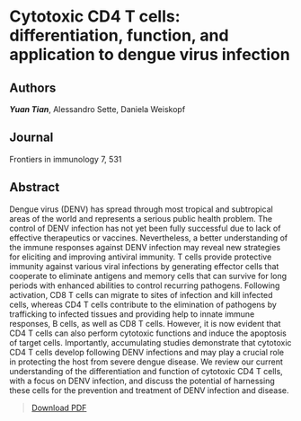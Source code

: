# Cytotoxic CD4 T cells: differentiation, function, and application to dengue virus infection


<!--more-->

## Authors
***Yuan Tian***, Alessandro Sette, Daniela Weiskopf

## Journal
Frontiers in immunology 7, 531

## Abstract
Dengue virus (DENV) has spread through most tropical and subtropical areas of the world and represents a serious public health problem. The control of DENV infection has not yet been fully successful due to lack of effective therapeutics or vaccines. Nevertheless, a better understanding of the immune responses against DENV infection may reveal new strategies for eliciting and improving antiviral immunity. T cells provide protective immunity against various viral infections by generating effector cells that cooperate to eliminate antigens and memory cells that can survive for long periods with enhanced abilities to control recurring pathogens. Following activation, CD8 T cells can migrate to sites of infection and kill infected cells, whereas CD4 T cells contribute to the elimination of pathogens by trafficking to infected tissues and providing help to innate immune responses, B cells, as well as CD8 T cells. However, it is now evident that CD4 T cells can also perform cytotoxic functions and induce the apoptosis of target cells. Importantly, accumulating studies demonstrate that cytotoxic CD4 T cells develop following DENV infections and may play a crucial role in protecting the host from severe dengue disease. We review our current understanding of the differentiation and function of cytotoxic CD4 T cells, with a focus on DENV infection, and discuss the potential of harnessing these cells for the prevention and treatment of DENV infection and disease.

> [Download PDF](fimmu-07-00531.pdf)
